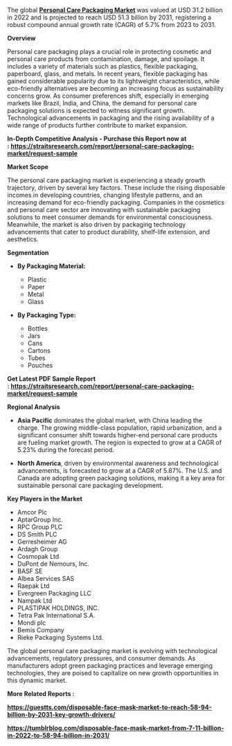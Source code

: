 <p>The global <strong><a href="https://straitsresearch.com/report/personal-care-packaging-market">Personal Care Packaging Market</a> </strong>was valued at USD 31.2 billion in 2022 and is projected to reach USD 51.3 billion by 2031, registering a robust compound annual growth rate (CAGR) of 5.7% from 2023 to 2031.</p>
<p><strong>Overview</strong></p>
<p>Personal care packaging plays a crucial role in protecting cosmetic and personal care products from contamination, damage, and spoilage. It includes a variety of materials such as plastics, flexible packaging, paperboard, glass, and metals. In recent years, flexible packaging has gained considerable popularity due to its lightweight characteristics, while eco-friendly alternatives are becoming an increasing focus as sustainability concerns grow. As consumer preferences shift, especially in emerging markets like Brazil, India, and China, the demand for personal care packaging solutions is expected to witness significant growth. Technological advancements in packaging and the rising availability of a wide range of products further contribute to market expansion.</p>
<p><strong>In-Depth Competitive Analysis - Purchase this Report now at :&nbsp;<a href="https://straitsresearch.com/report/personal-care-packaging-market/request-sample">https://straitsresearch.com/report/personal-care-packaging-market/request-sample</a>&nbsp;</strong></p>
<p><strong>Market Scope</strong></p>
<p>The personal care packaging market is experiencing a steady growth trajectory, driven by several key factors. These include the rising disposable incomes in developing countries, changing lifestyle patterns, and an increasing demand for eco-friendly packaging. Companies in the cosmetics and personal care sector are innovating with sustainable packaging solutions to meet consumer demands for environmental consciousness. Meanwhile, the market is also driven by packaging technology advancements that cater to product durability, shelf-life extension, and aesthetics.</p>
<p><strong>Segmentation</strong></p>
<ul>
<li>
<p><strong>By Packaging Material:</strong></p>
<ul>
<li>Plastic</li>
<li>Paper</li>
<li>Metal</li>
<li>Glass</li>
</ul>
</li>
<li>
<p><strong>By Packaging Type:</strong></p>
<ul>
<li>Bottles</li>
<li>Jars</li>
<li>Cans</li>
<li>Cartons</li>
<li>Tubes</li>
<li>Pouches</li>
</ul>
</li>
</ul>
<p><strong>Get Latest PDF Sample Report :&nbsp;<a href="https://straitsresearch.com/report/personal-care-packaging-market/request-sample">https://straitsresearch.com/report/personal-care-packaging-market/request-sample</a>&nbsp;</strong></p>
<p><strong>Regional Analysis</strong></p>
<ul>
<li>
<p><strong>Asia Pacific</strong> dominates the global market, with China leading the charge. The growing middle-class population, rapid urbanization, and a significant consumer shift towards higher-end personal care products are fueling market growth. The region is expected to grow at a CAGR of 5.23% during the forecast period.</p>
</li>
<li>
<p><strong>North America</strong>, driven by environmental awareness and technological advancements, is forecasted to grow at a CAGR of 5.87%. The U.S. and Canada are adopting green packaging solutions, making it a key area for sustainable personal care packaging development.</p>
</li>
</ul>
<p><strong>Key Players in the Market</strong></p>
<ul>
<li>Amcor Plc</li>
<li>AptarGroup Inc.</li>
<li>RPC Group PLC</li>
<li>DS Smith PLC</li>
<li>Gerresheimer AG</li>
<li>Ardagh Group</li>
<li>Cosmopak Ltd</li>
<li>DuPont de Nemours, Inc.</li>
<li>BASF SE</li>
<li>Albea Services SAS</li>
<li>Raepak Ltd</li>
<li>Evergreen Packaging LLC</li>
<li>Nampak Ltd</li>
<li>PLASTIPAK HOLDINGS, INC.</li>
<li>Tetra Pak International S.A.</li>
<li>Mondi plc</li>
<li>Bemis Company</li>
<li>Rieke Packaging Systems Ltd.</li>
</ul>
<div>
<div>
<div>
<div>
<p>The global personal care packaging market is evolving with technological advancements, regulatory pressures, and consumer demands. As manufacturers adopt green packaging practices and leverage emerging technologies, they are poised to capitalize on new growth opportunities in this dynamic market.</p>
<p><strong>More Related Reports :</strong></p>
<p><strong><a href="https://guestts.com/disposable-face-mask-market-to-reach-58-94-billion-by-2031-key-growth-drivers/">https://guestts.com/disposable-face-mask-market-to-reach-58-94-billion-by-2031-key-growth-drivers/</a></strong></p>
<p><strong><a href="https://tumblrblog.com/disposable-face-mask-market-from-7-11-billion-in-2022-to-58-94-billion-in-2031/">https://tumblrblog.com/disposable-face-mask-market-from-7-11-billion-in-2022-to-58-94-billion-in-2031/</a><br /></strong></p>
</div>
</div>
</div>
</div>
